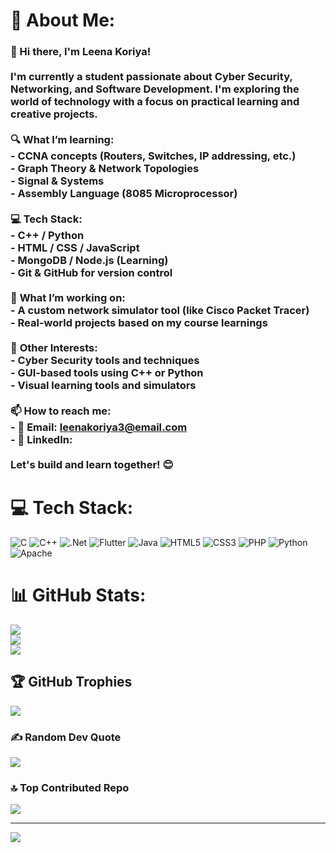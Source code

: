 # 💫 About Me:
### 👋 Hi there, I'm Leena Koriya!<br><br>I'm currently a student passionate about **Cyber Security**, **Networking**, and **Software Development**. I'm exploring the world of technology with a focus on practical learning and creative projects.<br><br>🔍 **What I’m learning:**<br>- CCNA concepts (Routers, Switches, IP addressing, etc.)<br>- Graph Theory & Network Topologies<br>- Signal & Systems<br>- Assembly Language (8085 Microprocessor)<br><br>💻 **Tech Stack:**<br>- C++ / Python<br>- HTML / CSS / JavaScript<br>- MongoDB / Node.js (Learning)<br>- Git & GitHub for version control<br><br>🚀 **What I’m working on:**<br>- A custom network simulator tool (like Cisco Packet Tracer)<br>- Real-world projects based on my course learnings<br><br>🌱 **Other Interests:**<br>- Cyber Security tools and techniques<br>- GUI-based tools using C++ or Python<br>- Visual learning tools and simulators<br><br>📫 **How to reach me:**<br>- 📧 Email: leenakoriya3@email.com <br>- 💼 LinkedIn: <br><br>Let's build and learn together! 😊<br>


# 💻 Tech Stack:
![C](https://img.shields.io/badge/c-%2300599C.svg?style=for-the-badge&logo=c&logoColor=white) ![C++](https://img.shields.io/badge/c++-%2300599C.svg?style=for-the-badge&logo=c%2B%2B&logoColor=white) ![.Net](https://img.shields.io/badge/.NET-5C2D91?style=for-the-badge&logo=.net&logoColor=white) ![Flutter](https://img.shields.io/badge/Flutter-%2302569B.svg?style=for-the-badge&logo=Flutter&logoColor=white) ![Java](https://img.shields.io/badge/java-%23ED8B00.svg?style=for-the-badge&logo=openjdk&logoColor=white) ![HTML5](https://img.shields.io/badge/html5-%23E34F26.svg?style=for-the-badge&logo=html5&logoColor=white) ![CSS3](https://img.shields.io/badge/css3-%231572B6.svg?style=for-the-badge&logo=css3&logoColor=white) ![PHP](https://img.shields.io/badge/php-%23777BB4.svg?style=for-the-badge&logo=php&logoColor=white) ![Python](https://img.shields.io/badge/python-3670A0?style=for-the-badge&logo=python&logoColor=ffdd54) ![Apache](https://img.shields.io/badge/apache-%23D42029.svg?style=for-the-badge&logo=apache&logoColor=white)
# 📊 GitHub Stats:
![](https://github-readme-stats.vercel.app/api?username=leena-29&theme=dark&hide_border=false&include_all_commits=false&count_private=false)<br/>
![](https://nirzak-streak-stats.vercel.app/?user=leena-29&theme=dark&hide_border=false)<br/>
![](https://github-readme-stats.vercel.app/api/top-langs/?username=leena-29&theme=dark&hide_border=false&include_all_commits=false&count_private=false&layout=compact)

## 🏆 GitHub Trophies
![](https://github-profile-trophy.vercel.app/?username=leena-29&theme=radical&no-frame=false&no-bg=true&margin-w=4)

### ✍️ Random Dev Quote
![](https://quotes-github-readme.vercel.app/api?type=horizontal&theme=radical)

### 🔝 Top Contributed Repo
![](https://github-contributor-stats.vercel.app/api?username=leena-29&limit=5&theme=dark&combine_all_yearly_contributions=true)

---
[![](https://visitcount.itsvg.in/api?id=leena-29&icon=0&color=0)](https://visitcount.itsvg.in)

<!-- Proudly created with GPRM ( https://gprm.itsvg.in ) -->

